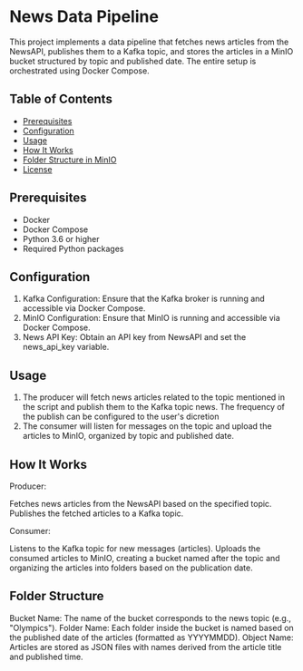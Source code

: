 # News Data Pipeline

This project implements a data pipeline that fetches news articles from the NewsAPI, publishes them to a Kafka topic, and stores the articles in a MinIO bucket structured by topic and published date. The entire setup is orchestrated using Docker Compose.

## Table of Contents
- [Prerequisites](#prerequisites)
- [Configuration](#configuration)
- [Usage](#usage)
- [How It Works](#how-it-works)
- [Folder Structure in MinIO](#folder-structure-in-minio)
- [License](#license)

## Prerequisites

- Docker
- Docker Compose
- Python 3.6 or higher
- Required Python packages

## Configuration
1. Kafka Configuration: Ensure that the Kafka broker is running and accessible via Docker Compose.
2. MinIO Configuration: Ensure that MinIO is running and accessible via Docker Compose.
3. News API Key: Obtain an API key from NewsAPI and set the news_api_key variable.

## Usage

1. The producer will fetch news articles related to the topic mentioned in the script and publish them to the Kafka topic news. The frequency of the publish can be configured to the user's dicretion
2. The consumer will listen for messages on the topic and upload the articles to MinIO, organized by topic and published date.

## How It Works

Producer:

Fetches news articles from the NewsAPI based on the specified topic.
Publishes the fetched articles to a Kafka topic.

Consumer:

Listens to the Kafka topic for new messages (articles).
Uploads the consumed articles to MinIO, creating a bucket named after the topic and organizing the articles into folders based on the publication date.

## Folder Structure

Bucket Name: The name of the bucket corresponds to the news topic (e.g., "Olympics").
Folder Name: Each folder inside the bucket is named based on the published date of the articles (formatted as YYYYMMDD).
Object Name: Articles are stored as JSON files with names derived from the article title and published time.
